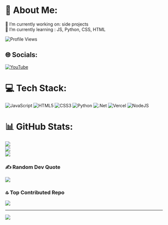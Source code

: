 # 💫 About Me:
🔭 I’m currently working on: side projects<br>🌱 I’m currently learning : JS, Python, CSS, HTML<br>

![Profile Views](https://komarev.com/ghpvc/?username=NoahenVic&color=blue)

## 🌐 Socials:
[![YouTube](https://img.shields.io/badge/YouTube-%23FF0000.svg?logo=YouTube&logoColor=white)](https://youtube.com/@luau.invincible) 



# 💻 Tech Stack:
![JavaScript](https://img.shields.io/badge/javascript-%23323330.svg?style=for-the-badge&logo=javascript&logoColor=%23F7DF1E) ![HTML5](https://img.shields.io/badge/html5-%23E34F26.svg?style=for-the-badge&logo=html5&logoColor=white) ![CSS3](https://img.shields.io/badge/css3-%231572B6.svg?style=for-the-badge&logo=css3&logoColor=white) ![Python](https://img.shields.io/badge/python-3670A0?style=for-the-badge&logo=python&logoColor=ffdd54) ![.Net](https://img.shields.io/badge/.NET-5C2D91?style=for-the-badge&logo=.net&logoColor=white) ![Vercel](https://img.shields.io/badge/vercel-%23000000.svg?style=for-the-badge&logo=vercel&logoColor=white) ![NodeJS](https://img.shields.io/badge/node.js-6DA55F?style=for-the-badge&logo=node.js&logoColor=white)
# 📊 GitHub Stats:
![](https://github-readme-stats.vercel.app/api?username=NoahenVic&theme=blue_navy&hide_border=false&include_all_commits=false&count_private=false)<br/>
![](https://nirzak-streak-stats.vercel.app/?user=NoahenVic&theme=blue_navy&hide_border=false)<br/>
![](https://github-readme-stats.vercel.app/api/top-langs/?username=NoahenVic&theme=blue_navy&hide_border=false&include_all_commits=false&count_private=false&layout=compact)


### ✍️ Random Dev Quote
![](https://quotes-github-readme.vercel.app/api?type=horizontal&theme=radical)

### 🔝 Top Contributed Repo
![](https://github-contributor-stats.vercel.app/api?username=NoahenVic&limit=5&theme=dark&combine_all_yearly_contributions=true)

---
[![](https://visitcount.itsvg.in/api?id=NoahenVic&icon=0&color=0)](https://visitcount.itsvg.in)

<!-- Proudly created with GPRM ( https://gprm.itsvg.in ) -->
